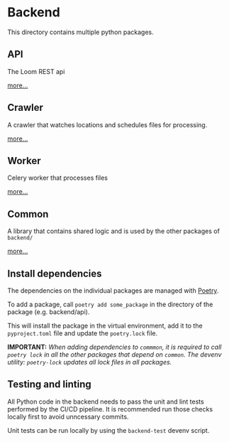 # Backend

This directory contains multiple python packages.

## API

The Loom REST api

[more...](./api/README.md)

## Crawler

A crawler that watches locations and schedules files for processing.

[more...](./crawler/README.md)

## Worker

Celery worker that processes files

[more...](./worker/README.md)

## Common

A library that contains shared logic and is used by the other packages of `backend/`

[more...](./common/README.md)

## Install dependencies

The dependencies on the individual packages are managed with [Poetry](https://python-poetry.org/).

To add a package, call `poetry add some_package` in the directory of the package (e.g. backend/api).

This will install the package in the virtual environment, add it to the `pyproject.toml`
file and update the `poetry.lock` file.

**IMPORTANT:** _When adding dependencies to `commmon`, it is required to call `poetry lock`
in all the other packages that depend on `common`. The devenv utility: `poetry-lock`
updates all lock files in all packages._

## Testing and linting

All Python code in the backend needs to pass the unit and lint tests performed by the CI/CD pipeline.
It is recommended run those checks locally first to avoid unncessary commits.

Unit tests can be run locally by using the `backend-test` devenv script.
